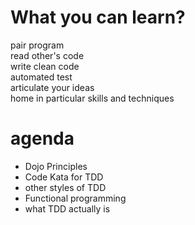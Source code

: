 # What you can learn?
pair program  
read other's code  
write clean code  
automated test  
articulate your ideas  
home in particular skills and techniques

# agenda
- Dojo Principles
- Code Kata for TDD
- other styles of TDD
- Functional programming
- what TDD actually is
